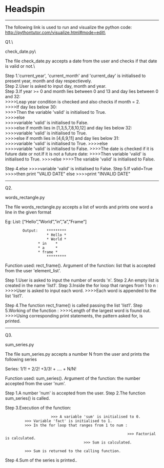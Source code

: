 # Headspin
----------------------------------------------------------------------------------------------------------------------------------------

The following link is used to run and visualize the python code:  http://pythontutor.com/visualize.html#mode=edit\



Q1.\ 

check_date.py\


The file check_date.py accepts a date from the user and checks if that date is valid or not.\

Step 1.'current_year', 'current_month' and 'current_day' is initialised to present year, month and day respectievely.\
Step 2.User is asked to input day, month and year.\
Step 3.If year >= 0 and month lies between 0 and 13 and day lies between 0 and 32:\
                  >>>>Leap year condition is checked and also checks if month = 2.\
		            >>>>If day lies below 30:\
			             >>>>Then the variable 'valid' is initialised to True.\
		            >>>>else\
                                     >>>>variable 'valid' is initialised to False.\
                  >>>>else if month lies in [1,3,5,7,8,10,12] and day lies below 32:\
                            >>>>variable 'valid' is initialised to True.\
                  >>>>else if month lies in [4,6,9,11] and day lies below 31:\
                            >>>>variable 'valid' is initialised to True.
                  >>>>else  
                            >>>>variable 'valid' is initialised to False.
                  >>>>The date is checked if it is future date or not.If it is not a future date:
                            >>>>Then variable 'valid' is initialised to True.
                  >>>>else 
                            >>>>The variable 'valid' is initialised to False.
		
Step 4.else
                  >>>>variable 'valid' is initialised to False.
Step 5.If valid=True
                  >>>>then print "VALID DATE"
       else 
                  >>>>print "INVALID DATE"




----------------------------------------------------------------------------------------------------------------------------------------

Q2. 

words_rectangle.py


The file words_rectangle.py accepts a list of words and prints one word a line in the given format

 Eg:  List: [“Hello”,”World”,”in”,”a”,”Frame”]
 
           
            Output:    *********
                       * Hello *
                       * World *
	               * in    *
	               * a     *
	               * frame *
                       *********
                
		
Function used: rect_frame().
Argument of the function: list that is accepted from the user 'element_list'.

Step 1.User is asked to input the number of words 'n'.
Step 2.An empty list is created in the name 'list1'.
Step 3.Inside the for loop that ranges from 1 to n :
                                                   >>>>User is asked to input each word.
                                                   >>>>Each word is appended to the list 'list1'.
                                               
Step 4.The function rect_frame() is called passing the list 'list1'.
Step 5.Working of the function :
                               >>>>Length of the largest word is found out.
                               >>>>Using corresponding print statements, the pattern asked for, is printed.
                       
                       
                       
                       
                       
                       
----------------------------------------------------------------------------------------------------------------------------------------             

Q3.

sum_series.py


The file sum_series.py accepts a number N from the user and prints the following series

Series: 1/1! + 2/2! +3/3! + …. + N/N!

Function used: sum_series().
Argument of the function: the number accepted from the user 'num'.

Step 1.A number 'num' is accepted from the user.
Step 2.The function sum_series() is called.

Step 3.Execution of the function:

                         >>> A variable 'sum' is initialised to 0.
			 >>> Variable 'fact' is initialised to 1.
			 >>> In the for loop that ranges from 1 to num :
			 
			                                                >>> Factorial is calculated.
								        >>> Sum is calculated.
								     
			 >>> Sum is returned to the calling function.
			 
Step 4.Sum of the series is printed..

    
   
    
    
   
